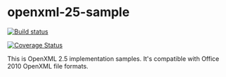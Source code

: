 # openxml-25-sample

[![Build status](https://ci.appveyor.com/api/projects/status/orlgx2g783mp1r9x/branch/master?svg=true)](https://ci.appveyor.com/project/eriawan/openxml-25-sample/branch/master)

[![Coverage Status](https://coveralls.io/repos/eriawan/openxml-25-sample/badge.svg?branch=master&service=github)](https://coveralls.io/github/eriawan/openxml-25-sample?branch=master)

This is OpenXML 2.5 implementation samples. It's compatible with Office 2010 OpenXML file formats.
